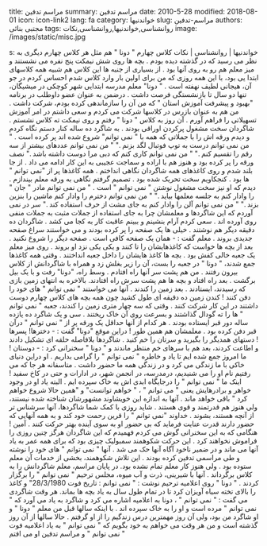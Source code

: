 title: مراسم تدفین
summary: مراسم تدفین
date: 2010-5-28
modified: 2018-08-01
icon:  icon-link2
lang: fa
category: خواندنیها
slug: مراسم-تدفین
authors: مجتبی بنائی
tags: روانشناسی,خواندنیها,روانشناسی,نکات
image: /images/static/misc.jpg

s: خواندنیها | روانشناسی | نکات    کلاس  چهارم " دونا " هم  مثل  هر  کلاس  چهارم  دیگری  به  نظر  می  رسید  که  در  گذشته  دیده  بودم . بچه  ها  روی  شش  نیمکت  پنج  نفره  می  نشستند  و  میز  معلم  هم  رو  به  روی  آنها  بود . از  بسیاری  از  جنبه  ها  این  کلاس  هم  شبیه  همه  کلاسهای  ابتدا  یی  بود، با این  همه  روزی  که  من  برای  اولین  بار  وارد  کلاس  شدم  احساس  کردم  در  جو آن، هیجانی  لطیف  نهفته  است .  " دونا" معلم مدرسه ابتدایی  شهر  کوچکی  در  میشیگان،  تنها  دو  سال  تا  بازنشستگی  فرصت  داشت . درضمن  به  عنوان  عضو  داوطلب  در برنامه "بهبود و پیشرفت  آموزش  استان " که  من  آن  را  سازماندهی  کرده  بودم،  شرکت  داشت . من  هم  به  عنوان  بازرس  در  کلاسها  شرکت  می  کردم  و  سعی  داشتم  در  امر آموزش تسهیلاتی  را  فراهم  آورم .   آن روز به کلاس " دونا " رفتم  و  روی  نیمکت  ته  کلاس  نشستم . شاگردان  سخت  مشغول  پرکردن  اوراقی  بودند . به  شاگرد  ده ساله کنار  دستم  نگاه  کردم  و  دیدم  ورقه  اش  را  با  جملاتی  که  همه  با " نمی  توانم" شروع شده اند پر  کرده  است .    " من نمی  توانم  درست  به  توپ  فوتبال  لگد  بزنم ."    " من نمی  توانم  عددهای  بیشتر  از  سه  رقم  را  تقسیم  کنم ."    " من  نمی  توانم  کاری  کنم  که  دبی  مرا  دوست  داشته  باشد ."    نصف ورقه را پر  کرده  بود  و  هنوز  هم  با  اراده  و  سماجت  عجیبی  به  این  کار  ادامه  می  داد .    از  جا بلند شدم و روی  کاغذهای  همه  شاگردان  نگاهی  انداختم .  همه کاغذها  پر  از "نمی  توانم " ها  بود .    کنجکاویم  سخت  تحریک  شده  بود . تصمیم  گرفتم  نگاهی  به  ورقه  معلم  بیندازم . دیدم  که  او  نیز  سخت  مشغول  نوشتن " نمی  توانم " است .    " من نمی  توانم  مادر " جان " را  وادار  کنم  به  جلسه  معلمها  بیاید ."    " من نمی  توانم  دخترم  را  وادار  کنم  ماشین  را  بنزین  بزند ."    " من نمی  توانم آلن را وادار کنم  به  جای  مشت  از  حرف  استفاده  کند ."    سر در نمی  آوردم که  این  شاگردها  و  معلمشان  چرا  به  جای  استفاده  از  جملات  مثبت  به  جملات  منفی  روی  آورده  اند . سعی  کردم  آرام  بنشینم  و  ببینم  عاقبت  کار  به  کجا  می  کشد .    شاگردان  ده  دقیقه  دیگر  هم  نوشتند . خیلی  ها  یک  صفحه  را  پر  کرده  بودند و می  خواستند  سراغ  صفحه  جدیدی  بروند . معلم  گفت :    - همان یک  صفحه کافی  است . صفحه  دیگر  را  شروع  نکنید .    بعد از بچه  ها  خواست  که  کاغذهایشان  را  تا  کنند  و  یکی  یکی  نزد  او  بروند .    روی  میز  معلم  یک  جعبه خالی  کفش  بود . بچه  ها  کاغذ  هایشان  را  داخل  جعبه  انداختند . وقتی  همه  کاغذها  جمع  شدند، " دونا " در  جعبه  را  بست،  آن  را  زیر  بغلش  زد  و  همراه  با  شاگردانش  از  کلاس  بیرون  رفتند .    من هم پشت  سر  آنها  راه  افتادم . وسط  راه، "دونا" رفت و با یک  بیل  برگشت . بعد  راه  افتاد  و  بچه  ها  هم  پشت  سرش  راه  افتادند. بالاخره به انتهای  زمین  بازی  که  رسیدند،  ایستادند . بعد  زمین  را  کندند .    آنها می  خواستند " نمی  توانم " های  خود  را  دفن  کنند !    کندن  زمین  ده  دقیقه  ای  طول  کشید  چون  همه  بچه  های  کلاس  چهارم  دوست  داشتند  در  این  کار  شرکت  کنند . وقتی  که  سه  چهار  متری  زمین  را  کندند،  جعبه " نمی  توانم " ها  را ته گودال  گذاشتند  و  بسرعت  روی  آن  خاک  ریختند .    سی  و  یک  شاگرد  ده  یازده  ساله  دور  قبر  ایستاده  بودند . هر  کدام  از  آنها  حداقل  یک  ورقه  پر  از " نمی  توانم " درآن  قبر  دفن  کرده  بود . معلمشان  هم  همین  طور !    دراین  موقع "دونا" گفت :    - دخترها! پسرها ! دستهای  همدیگر  را  بگیرید  و  سرتان  را خم کنید .    شاگردها  بلافاصله  حلقه  ای  تشکیل  دادند  و  اطاعت  کردند،  بعد هم با سرهای  خم  منتظر  ماندند  و " دونا " سخنرانی  کرد :    - دوستان ! ما امروز جمع شده ایم  تا  یاد  و  خاطره " نمی  توانم " را  گرامی  بداریم . او  دراین  دنیای  خاکی  با  ما  زندگی  می  کرد  و  در  زندگی  همه  ما  حضور  داشت . متاسفانه هر جا که  می  رفتیم  نام  او  را  می  شنیدیم،  درمدرسه،  در  انجمن  شهر،  در ادارات و حتی  در  کاخ  سفید ! اینک  ما " نمی  توانم " را  درجایگاه  ابدی  اش  به  خاک  سپرده  ایم . البته  یاد  او  در  وجود  خواهر  و  برادرهایش  یعنی " می  توانم " ، " خواهم توانست" و "همین  حالا  شروع  خواهم  کرد " باقی  خواهد  ماند . آنها  به  اندازه این  خویشاوند  مشهورشان  شناخته  شده  نیستند،  ولی  هنوز  هم  قدرتمند  و  قوی  هستند . شاید  روزی  با  کمک  شما  شاگردها،  آنها  سرشناس  تر  از  آنچه  هستند،  بشوند .    خداوند "نمی  توانم " را  قرین  رحمت  خود  کند  و  به  همه  آنهایی  که  حضور دارند قدرت عنایت  فرماید  که  بی  حضور  او  به  سوی  آینده  بهتر  حرکت  کنند . آمین !    هنگامی  که  به  این  سخنرانی  گوش  می  کردم  فهمیدم  که  این  شاگردان  هرگز  چنین  روزی  را  فراموش  نخواهند  کرد . این  حرکت  شکوهمند  سمبولیک  چیزی  بود  که  برای  همه  عمر  به  یاد  آنها  می  ماند  و  در  ضمیر  ناخود  آگاه  آنها  حک  می  شد .    آنها " نمی  توانم " های  خود  را  نوشته  و  طی  مراسمی  تدفین  کرده  بودند . این  تلاش  شکوهمند،  بخشی  از  خدمات  آن  معلم  ستوده  بود .    ولی  هنوز  کار  معلم  تمام  نشده بود. در پایان  مراسم،  معلم  شاگردانش  را  به  کلاس  برگرداند . آنها  با  شیرینی،  ذرت  و  آب  میوه،  مجلس  ترحیم " نمی  توانم " را  برگزار  کردند . " دونا " روی  اعلامیه  ترحیم  نوشت :    " نمی  توانم : تاریخ  فوت 28/3/1980"    و  کاغذ  را  بالای  تخته  سیاه  آویزان  کرد  تا  در  تمام  طول  سال  به  یاد  بچه  ها  بماند. هر وقت شاگردی  می  گفت : " نمی  توانم " ،  دونا  به  اعلامیه  اشاره  می  کرد  و  شاگرد  به  یاد  می  آورد  که " نمی  توانم " مرده  است  و  او  را  به  خاک  سپرده  اند .    با  اینکه  سالها  قبل  من  معلم " دونا " و  او  شاگرد  من  بود،  ولی  آن  روز  مهمترین  درس زندگیم  را  از  او  گرفتم .    حالا سالها از آن روز گذشته  است  و  من  هر  وقت می  خواهم  به  خود  بگویم  که " نمی  توانم " به  یاد  اعلامیه  فوت " نمی  توانم " و مراسم تدفین  او  می  افتم